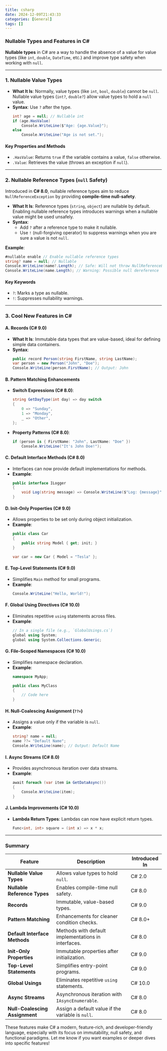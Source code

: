 ```yaml
---
title: csharp
date: 2024-12-09T21:43:33
categories: [General]
tags: []
---
```

### **Nullable Types and Features in C#**

**Nullable types** in C# are a way to handle the absence of a value for value types (like `int`, `double`, `DateTime`, etc.) and improve type safety when working with `null`.

---

### **1. Nullable Value Types**

- **What It Is**: Normally, value types (like `int`, `bool`, `double`) cannot be `null`. Nullable value types (`int?`, `double?`) allow value types to hold a `null` value.
- **Syntax**: Use `?` after the type.
  ```csharp
  int? age = null; // Nullable int
  if (age.HasValue)
      Console.WriteLine($"Age: {age.Value}");
  else
      Console.WriteLine("Age is not set.");
  ```

#### **Key Properties and Methods**
- `.HasValue`: Returns `true` if the variable contains a value, `false` otherwise.
- `.Value`: Retrieves the value (throws an exception if `null`).

---

### **2. Nullable Reference Types (`null` Safety)**

Introduced in **C# 8.0**, nullable reference types aim to reduce `NullReferenceException` by providing **compile-time null-safety**.

- **What It Is**: Reference types (`string`, `object`) are nullable by default. Enabling nullable reference types introduces warnings when a nullable value might be used unsafely.
- **Syntax**:
  - Add `?` after a reference type to make it nullable.
  - Use `!` (null-forgiving operator) to suppress warnings when you are sure a value is not `null`.

**Example**:
```csharp
#nullable enable // Enable nullable reference types
string? name = null; // Nullable
Console.WriteLine(name?.Length); // Safe: Will not throw NullReferenceException
Console.WriteLine(name.Length); // Warning: Possible null dereference
```

#### **Key Keywords**
- `?`: Marks a type as nullable.
- `!`: Suppresses nullability warnings.

---

### **3. Cool New Features in C#**

#### **A. Records (C# 9.0)**
- **What It Is**: Immutable data types that are value-based, ideal for defining simple data containers.
- **Syntax**:
  ```csharp
  public record Person(string FirstName, string LastName);
  var person = new Person("John", "Doe");
  Console.WriteLine(person.FirstName); // Output: John
  ```

#### **B. Pattern Matching Enhancements**
- **Switch Expressions (C# 8.0)**:
  ```csharp
  string GetDayType(int day) => day switch
  {
      0 => "Sunday",
      1 => "Monday",
      _ => "Other",
  };
  ```

- **Property Patterns (C# 8.0)**:
  ```csharp
  if (person is { FirstName: "John", LastName: "Doe" })
      Console.WriteLine("It's John Doe!");
  ```

#### **C. Default Interface Methods (C# 8.0)**
- Interfaces can now provide default implementations for methods.
- **Example**:
  ```csharp
  public interface ILogger
  {
      void Log(string message) => Console.WriteLine($"Log: {message}");
  }
  ```

#### **D. Init-Only Properties (C# 9.0)**
- Allows properties to be set only during object initialization.
- **Example**:
  ```csharp
  public class Car
  {
      public string Model { get; init; }
  }

  var car = new Car { Model = "Tesla" };
  ```

#### **E. Top-Level Statements (C# 9.0)**
- Simplifies `Main` method for small programs.
- **Example**:
  ```csharp
  Console.WriteLine("Hello, World!");
  ```

#### **F. Global Using Directives (C# 10.0)**
- Eliminates repetitive `using` statements across files.
- **Example**:
  ```csharp
  // In a single file (e.g., `GlobalUsings.cs`)
  global using System;
  global using System.Collections.Generic;
  ```

#### **G. File-Scoped Namespaces (C# 10.0)**
- Simplifies namespace declaration.
- **Example**:
  ```csharp
  namespace MyApp;

  public class MyClass
  {
      // Code here
  }
  ```

#### **H. Null-Coalescing Assignment (`??=`)**
- Assigns a value only if the variable is `null`.
- **Example**:
  ```csharp
  string? name = null;
  name ??= "Default Name";
  Console.WriteLine(name); // Output: Default Name
  ```

#### **I. Async Streams (C# 8.0)**
- Provides asynchronous iteration over data streams.
- **Example**:
  ```csharp
  await foreach (var item in GetDataAsync())
  {
      Console.WriteLine(item);
  }
  ```

#### **J. Lambda Improvements (C# 10.0)**
- **Lambda Return Types**: Lambdas can now have explicit return types.
  ```csharp
  Func<int, int> square = (int x) => x * x;
  ```

---

### **Summary**

| **Feature**                | **Description**                                              | **Introduced In** |
|-----------------------------|-------------------------------------------------------------|-------------------|
| **Nullable Value Types**    | Allows value types to hold `null`.                          | C# 2.0           |
| **Nullable Reference Types**| Enables compile-time null safety.                          | C# 8.0           |
| **Records**                 | Immutable, value-based types.                              | C# 9.0           |
| **Pattern Matching**        | Enhancements for cleaner condition checks.                 | C# 8.0+          |
| **Default Interface Methods** | Methods with default implementations in interfaces.       | C# 8.0           |
| **Init-Only Properties**    | Immutable properties after initialization.                 | C# 9.0           |
| **Top-Level Statements**    | Simplifies entry-point programs.                           | C# 9.0           |
| **Global Usings**           | Eliminates repetitive `using` statements.                  | C# 10.0          |
| **Async Streams**           | Asynchronous iteration with `IAsyncEnumerable`.            | C# 8.0           |
| **Null-Coalescing Assignment** | Assign a default value if the variable is `null`.        | C# 8.0           |

These features make C# a modern, feature-rich, and developer-friendly language, especially with its focus on immutability, null safety, and functional paradigms. Let me know if you want examples or deeper dives into specific features!